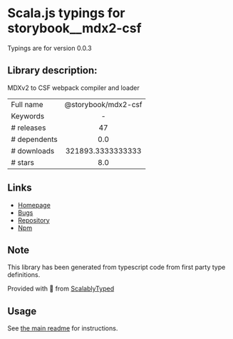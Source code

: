 
# Scala.js typings for storybook__mdx2-csf

Typings are for version 0.0.3

## Library description:
MDXv2 to CSF webpack compiler and loader

|                    |                 |
| ------------------ | :-------------: |
| Full name          | @storybook/mdx2-csf |
| Keywords           | - |
| # releases         | 47 |
| # dependents       | 0.0 |
| # downloads        | 321893.3333333333 |
| # stars            | 8.0 |

## Links
- [Homepage](https://github.com/storybookjs/csf-mdx2#readme)
- [Bugs](https://github.com/storybookjs/csf-mdx2/issues)
- [Repository](https://github.com/storybookjs/csf-mdx2)
- [Npm](https://www.npmjs.com/package/%40storybook%2Fmdx2-csf)
    


## Note
This library has been generated from typescript code from first party type definitions.

Provided with :purple_heart: from [ScalablyTyped](https://github.com/oyvindberg/ScalablyTyped)

## Usage
See [the main readme](../../readme.md) for instructions.


